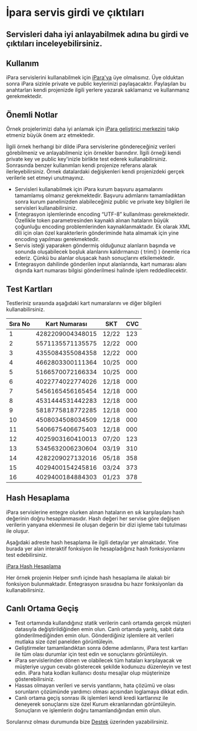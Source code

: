 ﻿# İpara servis girdi ve çıktıları
 
## Servisleri daha iyi anlayabilmek adına bu girdi ve çıktıları inceleyebilirsiniz. 

## Kullanım

iPara servislerini kullanabilmek için [iPara'ya](http://www.ipara.com.tr) üye olmalısınız. Üye olduktan sonra iPara sizinle private ve public keylerinizi paylaşacaktır. Paylaşılan bu anahtarları kendi projenizde ilgili yerlere yazarak saklamanız ve kullanmanız gerekmektedir. 

## Önemli Notlar

Örnek projelerimizi daha iyi anlamak için [iPara geliştirici merkezini](http://dev.ipara.com.tr) takip etmeniz büyük önem arz etmektedir. 

İlgili örnek herhangi bir dilde iPara servislerine göndereceğiniz verileri görebilmeniz ve anlayabilmeniz için örnekler barındırır. İlgili örneği kendi private key ve public key'inizle birlikte test ederek kullanabilirsiniz. Sonrasında benzer kullanımları kendi projenize referans alarak ilerleyebilirsiniz. Örnek datalardaki değişkenleri kendi projenizdeki gerçek verilerle set etmeyi unutmayınız. 

* Servisleri kullanabilmek için iPara kurum başvuru aşamalarını tamamlamış olmanız gerekmektedir. Başvuru adımlarını tamamladıktan sonra kurum panelinizden alabileceğiniz public ve private key bilgileri ile servisleri kullanabilirsiniz.
* Entegrasyon işlemlerinde encoding “UTF-8” kullanılması gerekmektedir. Özellikle token parametresinden kaynaklı alınan hataların büyük çoğunluğu encoding problemlerinden kaynaklanmaktadır. Ek olarak XML dili için olan özel karakterlerin gönderiminde hata almamak için yine encoding yapılması gerekmektedir.
* Servis isteği yaparaken göndermiş olduğunuz alanların başında ve sonunda oluşabilecek boşluk alanlarını kaldırmanızı ( trim() ) önemle rica ederiz. Çünkü bu alanlar oluşacak hash sonuçlarını etkilemektedir.
* Entegrasyon dahilinde gönderilen input alanlarında, kart numarası alanı dışında kart numarası bilgisi gönderilmesi halinde işlem reddedilecektir.

## Test Kartları

Testleriniz sırasında aşağıdaki kart numaralarını ve diğer bilgileri kullanabilirsiniz. 

| Sıra No 	| Kart Numarası    	| SKT   	| CVC 	|
|---------	|------------------	|-------	|-----	|
| 1       	| 4282209004348015 	| 12/22 	| 123 	|
| 2       	| 5571135571135575 	| 12/22 	| 000 	|
| 3       	| 4355084355084358 	| 12/22 	| 000 	|
| 4       	| 4662803300111364 	| 10/25 	| 000 	|
| 5       	| 5166570072166334 	| 10/25 	| 000 	|
| 6       	| 4022774022774026 	| 12/18 	| 000 	|
| 7       	| 5456165456165454 	| 12/18 	| 000 	|
| 8       	| 4531444531442283 	| 12/18 	| 000 	|
| 9       	| 5818775818772285 	| 12/18 	| 000 	|
| 10      	| 4508034508034509 	| 12/18 	| 000 	|
| 11      	| 5406675406675403 	| 12/18 	| 000 	|
| 12      	| 4025903160410013 	| 07/20 	| 123 	|
| 13      	| 5345632006230604 	| 03/19 	| 310 	|
| 14      	| 4282209027132016 	| 05/18 	| 358 	|
| 15      	| 4029400154245816 	| 03/24 	| 373 	|
| 16      	| 4029400184884303 	| 01/23 	| 378 	|

## Hash Hesaplama
iPara servislerine entegre olurken alınan hataların en sık karşılaşılanı hash değerinin doğru hesaplanmasıdır. Hash değeri her servise göre değişen verilerin yanyana eklenmesi ile oluşan değerin bir dizi işleme tabi tutulması ile oluşur. 

Aşağıdaki adreste hash hesaplama ile ilgili detaylar yer almaktadır. Yine burada yer alan interaktif fonksiyon ile hesapladığınız hash fonksiyonlarını test edebilirsiniz. 

[iPara Hash Hesaplama](https://dev.ipara.com.tr/#hashCalculate) 

Her örnek projenin Helper sınıfı içinde hash hesaplama ile alakalı bir fonksiyon bulunmaktadır. Entegrasyon sırasıdna bu hazır fonksiyonları da kullanabilirsiniz. 

## Canlı Ortama Geçiş 

* Test ortamında kullandığınız statik verilerin canlı ortamda gerçek müşteri datasıyla değiştirildiğinden emin olun.
Canlı ortamda yanlış, sabit data gönderilmediğinden emin olun. Gönderdiğiniz işlemlere ait verileri mutlaka size özel panelden görüntüleyin.
* Geliştirmeler tamamlandıktan sonra ödeme adımlarını, iPara test kartları ile tüm olası durumlar için test edin ve sonuçlarını görüntüleyin.
* iPara servislerinden dönen ve olabilecek tüm hataları karşılayacak ve müşteriye uygun cevabı gösterecek şekilde kodunuzu düzenleyin ve test edin. iPara hata kodları kullanıcı dostu mesajlar olup müşterinize gösterebilirsiniz.
* Hassas olmayan verileri ve servis yanıtlarını, hata çözümü ve olası sorunların çözümünde yardımcı olması açısından loglamaya dikkat edin.
* Canlı ortama geçiş sonrası ilk işlemleri kendi kredi kartlarınız ile deneyerek sonuçlarını size özel Kurum ekranlarından görüntüleyin. Sonuçların ve işlemlerin doğru tamamlandığından emin olun.

Sorularınız olması durumunda bize [Destek](http://dev.ipara.com.tr/Home/Support) üzerinden yazabilirsiniz. 
